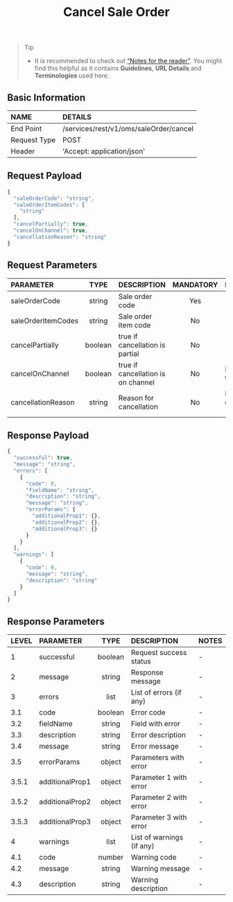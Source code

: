 ﻿---
id: saleorder-cancel
title: Cancel Sale Order
permalink: docs/saleorder-cancel.html
---

>Tip
>
> - It is recommended to check out [“Notes for the reader”](/docs/notes-for-reader.html). You might find this helpful as it contains **Guidelines**, **URL Details** and **Terminologies** used here.

## Basic Information

| NAME             | DETAILS                                                                 | 
| :----------------| :---------------------------------------------------------------------  | 
| End Point        | /services/rest/v1/oms/saleOrder/cancel                                                   | 
| Request Type     | POST                                                                     | 
| Header           | 'Accept: application/json'                                               |     




## Request Payload

```js
{
  "saleOrderCode": "string",
  "saleOrderItemCodes": [
    "string"
  ],
  "cancelPartially": true,
  "cancelOnChannel": true,
  "cancellationReason": "string"
}
```

## Request Parameters
 
| PARAMETER          | TYPE    | DESCRIPTION                        | MANDATORY  | NOTES          | 
|:----------------------|:--------:|:-----------------------------------------|:-----------:|:------------------------| 
| saleOrderCode      | string  | Sale order code                    | Yes        | -              | 
| saleOrderItemCodes | string  | Sale order item code               | No         | -              | 
| cancelPartially    | boolean | true if cancellation is partial    | No         | -              | 
| cancelOnChannel    | boolean | true if cancellation is on channel | No         | Default: true  | 
| cancellationReason | string  | Reason for cancellation            | No         | Max chars: 100 | 
 
 
 


## Response Payload

```js
{
  "successful": true,
  "message": "string",
  "errors": [
    {
      "code": 0,
      "fieldName": "string",
      "description": "string",
      "message": "string",
      "errorParams": {
        "additionalProp1": {},
        "additionalProp2": {},
        "additionalProp3": {}
      }
    }
  ],
  "warnings": [
    {
      "code": 0,
      "message": "string",
      "description": "string"
    }
  ]
}
```

## Response Parameters
 
| LEVEL | PARAMETER       | TYPE    | DESCRIPTION               | NOTES | 
|:------|:----------------|:-------:|:--------------------------|:------| 
| 1     | successful      | boolean | Request success status    | -     | 
| 2     | message         | string  | Response message          | -     | 
| 3     | errors          | list    | List of errors (if any)   | -     | 
| 3.1   | code            | boolean | Error code                | -     | 
| 3.2   | fieldName       | string  | Field with error          | -     | 
| 3.3   | description     | string  | Error description         | -     | 
| 3.4   | message         | string  | Error message             | -     | 
| 3.5   | errorParams     | object  | Parameters with error     | -     | 
| 3.5.1 | additionalProp1 | object  | Parameter 1 with error    | -     | 
| 3.5.2 | additionalProp2 | object  | Parameter 2 with error    | -     | 
| 3.5.3 | additionalProp3 | object  | Parameter 3 with error    | -     | 
| 4     | warnings        | list    | List of warnings (if any) | -     | 
| 4.1   | code            | number  | Warning code              | -     | 
| 4.2   | message         | string  | Warning message           | -     | 
| 4.3   | description     | string  | Warning description       | -     | 
 
 
 



